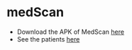 # medScan


- Download the APK of MedScan [here](https://drive.google.com/file/d/1erZrOBcT6fLCRLnsPRdhf7wi4YRn7XID/view?usp=sharing)
- See the patients [here](https://drive.google.com/file/d/1JoDqkqXGsPVT1xJmrWMfuZAQ1JaMAbyq/view?usp=sharing)
